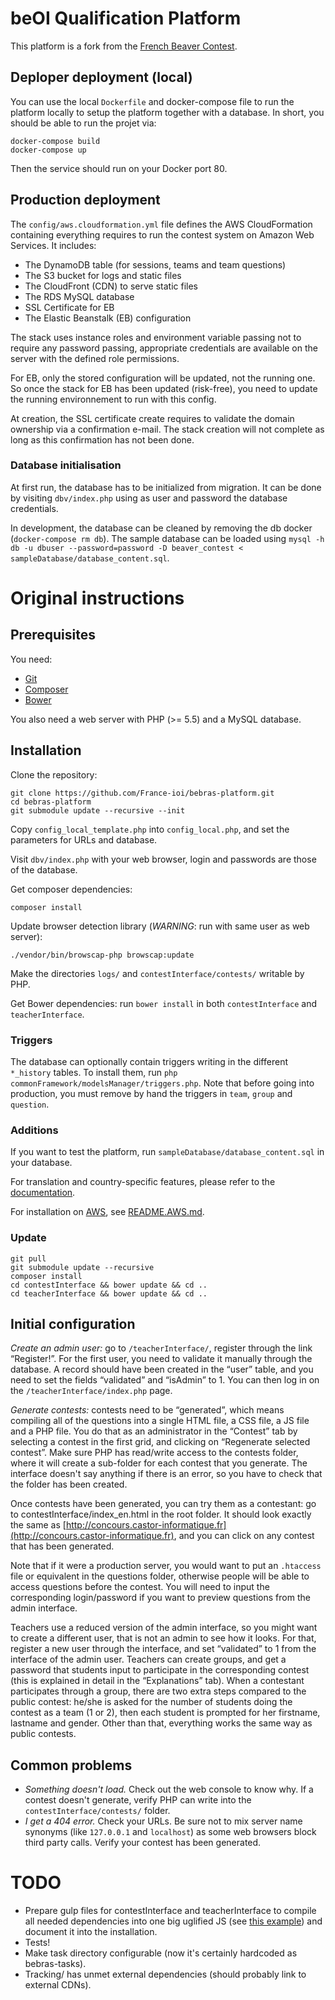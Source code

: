 # beOI Qualification Platform

This platform is a fork from the [French Beaver Contest](https://github.com/France-ioi/bebras-platform).

## Deploper deployment (local)

You can use the local `Dockerfile` and docker-compose file to run the platform locally to setup the platform together with a database. In short, you should be able to run the projet via:

    docker-compose build
    docker-compose up

Then the service should run on your Docker port 80.

## Production deployment

The `config/aws.cloudformation.yml` file defines the AWS CloudFormation containing everything requires to run the contest system on Amazon Web Services. It includes:

* The DynamoDB table (for sessions, teams and team questions)
* The S3 bucket for logs and static files
* The CloudFront (CDN) to serve static files
* The RDS MySQL database
* SSL Certificate for EB
* The Elastic Beanstalk (EB) configuration

The stack uses instance roles and environment variable passing not to require any password passing, appropriate credentials are available on the server with the defined role permissions.

For EB, only the stored configuration will be updated, not the running one. So once the stack for EB has been updated (risk-free), you need to update the running environnement to run with this config.

At creation, the SSL certificate create requires to validate the domain ownership via a confirmation e-mail. The stack creation will not complete as long as this confirmation has not been done.

### Database initialisation

At first run, the database has to be initialized from migration. It can be done by visiting `dbv/index.php` using as user and password the database credentials.

In development, the database can be cleaned by removing the db docker (`docker-compose rm db`). The sample database can be loaded using `mysql -h db -u dbuser --password=password -D beaver_contest < sampleDatabase/database_content.sql`.


# Original instructions

## Prerequisites

You need:
- [Git](http://git-scm.com/)
- [Composer](https://getcomposer.org/)
- [Bower](http://bower.io/)

You also need a web server with PHP (>= 5.5) and a MySQL database.

## Installation

Clone the repository:

    git clone https://github.com/France-ioi/bebras-platform.git
    cd bebras-platform
    git submodule update --recursive --init

Copy `config_local_template.php` into `config_local.php`, and set the parameters for URLs and database.

Visit `dbv/index.php` with your web browser, login and passwords are those of the database.

Get composer dependencies:

    composer install

Update browser detection library (_WARNING_: run with same user as web server):

    ./vendor/bin/browscap-php browscap:update

Make the directories `logs/` and `contestInterface/contests/` writable by PHP.

Get Bower dependencies: run `bower install` in both `contestInterface` and `teacherInterface`.

### Triggers

The database can optionally contain triggers writing in the different `*_history` tables. To install them, run `php commonFramework/modelsManager/triggers.php`. Note that before going into production, you must remove by hand the triggers in `team`, `group` and `question`.

### Additions

If you want to test the platform, run `sampleDatabase/database_content.sql` in your database.

For translation and country-specific features, please refer to the [documentation](teacherInterface/i18n/README.md).

For installation on [AWS](https://aws.amazon.com/), see [README.AWS.md](README.AWS.md).

### Update

    git pull
    git submodule update --recursive
    composer install
    cd contestInterface && bower update && cd ..
    cd teacherInterface && bower update && cd ..

## Initial configuration

*Create an admin user:* go to `/teacherInterface/`, register
through the link “Register!”. For the first user, you need to
validate it manually through the database. A record should have been
created in the “user” table, and you need to set the fields
“validated” and “isAdmin” to 1. You can then log in on the
`/teacherInterface/index.php` page.

*Generate contests:* contests need to be “generated”, which means compiling all of the
questions into a single HTML file, a CSS file, a JS file and a PHP
file. You do that as an administrator in the “Contest” tab by selecting a
contest in the first grid, and clicking on “Regenerate selected contest”.
Make sure PHP has read/write access to the contests folder,
where it will create a sub-folder for each contest that you
generate. The interface doesn't say anything if there is an error, so
you have to check that the folder has been created.

Once contests have been generated, you can try them as a contestant:
go to contestInterface/index_en.html in the root folder. It should look exactly the same
as [http://concours.castor-informatique.fr](http://concours.castor-informatique.fr),
and you can click on any contest that has been generated.

Note that if it were a production server, you would want to put an
`.htaccess` file or equivalent in the questions folder, otherwise people
will be able to access questions before the contest. You will need to
input the corresponding login/password if you want to preview
questions from the admin interface.

Teachers use a reduced version of the admin interface, so you might
want to create a different user, that is not an admin to see how it
looks. For that, register a new user through the interface, and set
“validated” to 1 from the interface of the admin user. Teachers can
create groups, and get a password that students input to participate
in the corresponding contest (this is explained in detail in the
“Explanations” tab). When a contestant participates through a group,
there are two extra steps compared to the public contest: he/she is
asked for the number of students doing the contest as a team (1 or 2),
then each student is prompted for her firstname, lastname and gender.
Other than that, everything works the same way as public contests.

## Common problems

- *Something doesn't load.* Check out the web console to know why.
  If a contest doesn't generate, verify PHP can write into the `contestInterface/contests/` folder.
- *I get a 404 error.* Check your URLs. Be sure not to mix server name synonyms (like `127.0.0.1` and `localhost`)
  as some web browsers block third party calls. Verify your contest has been generated.

# TODO

- Prepare gulp files for contestInterface and teacherInterface to compile all needed dependencies into one big uglified JS (see [this example](https://github.com/France-ioi/fioi-editor/blob/master/gulpfile.js)) and document it into the installation.
- Tests!
- Make task directory configurable (now it's certainly hardcoded as bebras-tasks).
- Tracking/ has unmet external dependencies (should probably link to external CDNs).